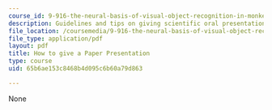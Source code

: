 ```yaml
---
course_id: 9-916-the-neural-basis-of-visual-object-recognition-in-monkeys-and-humans-spring-2005
description: Guidelines and tips on giving scientific oral presentations.
file_location: /coursemedia/9-916-the-neural-basis-of-visual-object-recognition-in-monkeys-and-humans-spring-2005/65b6ae153c8468b4d095c6b60a79d863_how_to_pres_pap.pdf
file_type: application/pdf
layout: pdf
title: How to give a Paper Presentation
type: course
uid: 65b6ae153c8468b4d095c6b60a79d863

---
```

None